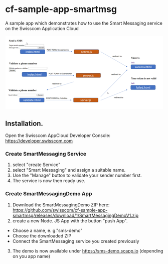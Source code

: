 # cf-sample-app-smartmsg
A sample app which demonstrates how to use the Smart Messaging service on the Swisscom Application Cloud

<img src="img/overview.png" />

## Installation.
Open the Swisscom AppCloud Developer Console: https://developer.swisscom.com

### Create SmartMessaging Service
1. select "create Service"
2. select "Smart Messaging" and assign a suitable name.
3. Use the "Manage" button to validate your sender number first.
4. The service is now then ready use.

### Create SmartMessagingDemo App
1. Download the SmartMessagingDemo ZIP here: https://github.com/swisscom/cf-sample-app-smartmsg/releases/download/1/SmartMessagingDemoV1.zip
2. create a new Node. JS App with the button "push App".
* Choose a name, e. g."sms-demo"
* Choose the downloaded ZIP
* Connect the SmartMessaging service you created previously
3. The demo is now available under https://sms-demo.scapp.io (depending on you app name)



